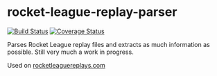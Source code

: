 # rocket-league-replay-parser

[![Build Status](https://travis-ci.org/rocket-league-replays/rocket-league-replay-parser.svg?branch=develop)](https://travis-ci.org/rocket-league-replays/rocket-league-replay-parser)
[![Coverage Status](https://coveralls.io/repos/rocket-league-replays/rocket-league-replay-parser/badge.svg?branch=develop&service=github)](https://coveralls.io/github/rocket-league-replays/rocket-league-replay-parser?branch=develop)


Parses Rocket League replay files and extracts as much information as possible. Still very much a work in progress.

Used on [rocketleaguereplays.com](http://www.rocketleaguereplays.com)
